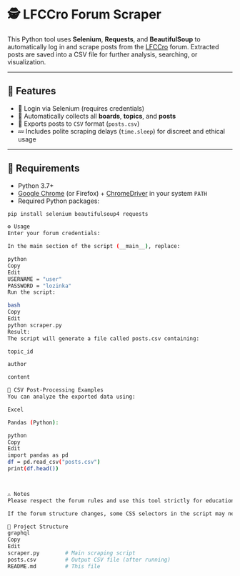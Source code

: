 # 🕵️ LFCCro Forum Scraper

This Python tool uses **Selenium**, **Requests**, and **BeautifulSoup** to automatically log in and scrape posts from the [LFCCro](https://www.lfccro.com/forum/) forum. Extracted posts are saved into a CSV file for further analysis, searching, or visualization.

---

## 🚀 Features

- 🔐 Login via Selenium (requires credentials)
- 📑 Automatically collects all **boards**, **topics**, and **posts**
- 💾 Exports posts to `CSV` format (`posts.csv`)
- 💤 Includes polite scraping delays (`time.sleep`) for discreet and ethical usage

---

## 🧰 Requirements

- Python 3.7+
- [Google Chrome](https://www.google.com/chrome/) (or Firefox) + [ChromeDriver](https://chromedriver.chromium.org/) in your system `PATH`
- Required Python packages:

```bash
pip install selenium beautifulsoup4 requests

⚙️ Usage
Enter your forum credentials:

In the main section of the script (__main__), replace:

python
Copy
Edit
USERNAME = "user"
PASSWORD = "lozinka"
Run the script:

bash
Copy
Edit
python scraper.py
Result:
The script will generate a file called posts.csv containing:

topic_id

author

content

🧪 CSV Post-Processing Examples
You can analyze the exported data using:

Excel

Pandas (Python):

python
Copy
Edit
import pandas as pd
df = pd.read_csv("posts.csv")
print(df.head())



⚠️ Notes
Please respect the forum rules and use this tool strictly for educational or personal analytical purposes.

If the forum structure changes, some CSS selectors in the script may need to be updated.

📁 Project Structure
graphql
Copy
Edit
scraper.py        # Main scraping script
posts.csv         # Output CSV file (after running)
README.md         # This file
